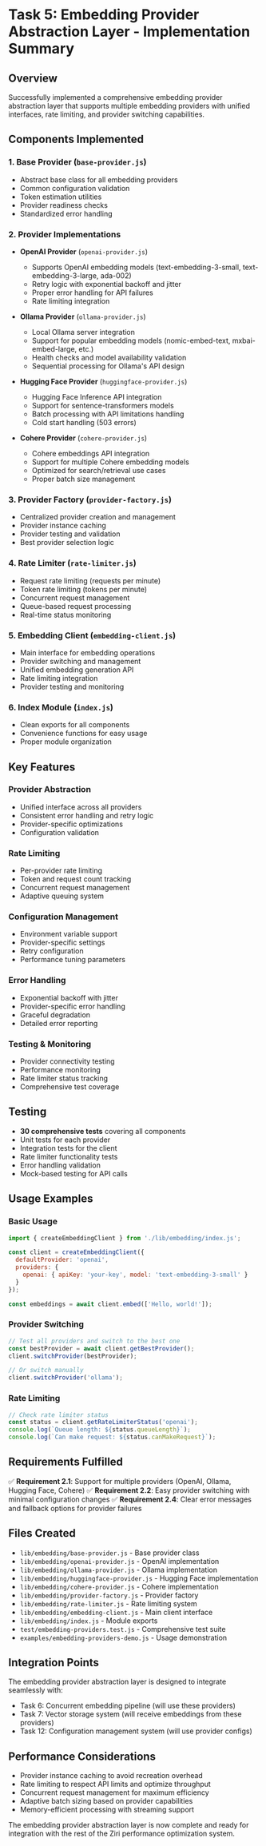 # Task 5: Embedding Provider Abstraction Layer - Implementation Summary

## Overview
Successfully implemented a comprehensive embedding provider abstraction layer that supports multiple embedding providers with unified interfaces, rate limiting, and provider switching capabilities.

## Components Implemented

### 1. Base Provider (`base-provider.js`)
- Abstract base class for all embedding providers
- Common configuration validation
- Token estimation utilities
- Provider readiness checks
- Standardized error handling

### 2. Provider Implementations
- **OpenAI Provider** (`openai-provider.js`)
  - Supports OpenAI embedding models (text-embedding-3-small, text-embedding-3-large, ada-002)
  - Retry logic with exponential backoff and jitter
  - Proper error handling for API failures
  - Rate limiting integration

- **Ollama Provider** (`ollama-provider.js`)
  - Local Ollama server integration
  - Support for popular embedding models (nomic-embed-text, mxbai-embed-large, etc.)
  - Health checks and model availability validation
  - Sequential processing for Ollama's API design

- **Hugging Face Provider** (`huggingface-provider.js`)
  - Hugging Face Inference API integration
  - Support for sentence-transformers models
  - Batch processing with API limitations handling
  - Cold start handling (503 errors)

- **Cohere Provider** (`cohere-provider.js`)
  - Cohere embeddings API integration
  - Support for multiple Cohere embedding models
  - Optimized for search/retrieval use cases
  - Proper batch size management

### 3. Provider Factory (`provider-factory.js`)
- Centralized provider creation and management
- Provider instance caching
- Provider testing and validation
- Best provider selection logic

### 4. Rate Limiter (`rate-limiter.js`)
- Request rate limiting (requests per minute)
- Token rate limiting (tokens per minute)
- Concurrent request management
- Queue-based request processing
- Real-time status monitoring

### 5. Embedding Client (`embedding-client.js`)
- Main interface for embedding operations
- Provider switching and management
- Unified embedding generation API
- Rate limiting integration
- Provider testing and monitoring

### 6. Index Module (`index.js`)
- Clean exports for all components
- Convenience functions for easy usage
- Proper module organization

## Key Features

### Provider Abstraction
- Unified interface across all providers
- Consistent error handling and retry logic
- Provider-specific optimizations
- Configuration validation

### Rate Limiting
- Per-provider rate limiting
- Token and request count tracking
- Concurrent request management
- Adaptive queuing system

### Configuration Management
- Environment variable support
- Provider-specific settings
- Retry configuration
- Performance tuning parameters

### Error Handling
- Exponential backoff with jitter
- Provider-specific error handling
- Graceful degradation
- Detailed error reporting

### Testing & Monitoring
- Provider connectivity testing
- Performance monitoring
- Rate limiter status tracking
- Comprehensive test coverage

## Testing
- **30 comprehensive tests** covering all components
- Unit tests for each provider
- Integration tests for the client
- Rate limiter functionality tests
- Error handling validation
- Mock-based testing for API calls

## Usage Examples

### Basic Usage
```javascript
import { createEmbeddingClient } from './lib/embedding/index.js';

const client = createEmbeddingClient({
  defaultProvider: 'openai',
  providers: {
    openai: { apiKey: 'your-key', model: 'text-embedding-3-small' }
  }
});

const embeddings = await client.embed(['Hello, world!']);
```

### Provider Switching
```javascript
// Test all providers and switch to the best one
const bestProvider = await client.getBestProvider();
client.switchProvider(bestProvider);

// Or switch manually
client.switchProvider('ollama');
```

### Rate Limiting
```javascript
// Check rate limiter status
const status = client.getRateLimiterStatus('openai');
console.log(`Queue length: ${status.queueLength}`);
console.log(`Can make request: ${status.canMakeRequest}`);
```

## Requirements Fulfilled

✅ **Requirement 2.1**: Support for multiple providers (OpenAI, Ollama, Hugging Face, Cohere)
✅ **Requirement 2.2**: Easy provider switching with minimal configuration changes
✅ **Requirement 2.4**: Clear error messages and fallback options for provider failures

## Files Created
- `lib/embedding/base-provider.js` - Base provider class
- `lib/embedding/openai-provider.js` - OpenAI implementation
- `lib/embedding/ollama-provider.js` - Ollama implementation  
- `lib/embedding/huggingface-provider.js` - Hugging Face implementation
- `lib/embedding/cohere-provider.js` - Cohere implementation
- `lib/embedding/provider-factory.js` - Provider factory
- `lib/embedding/rate-limiter.js` - Rate limiting system
- `lib/embedding/embedding-client.js` - Main client interface
- `lib/embedding/index.js` - Module exports
- `test/embedding-providers.test.js` - Comprehensive test suite
- `examples/embedding-providers-demo.js` - Usage demonstration

## Integration Points
The embedding provider abstraction layer is designed to integrate seamlessly with:
- Task 6: Concurrent embedding pipeline (will use these providers)
- Task 7: Vector storage system (will receive embeddings from these providers)
- Task 12: Configuration management system (will use provider configs)

## Performance Considerations
- Provider instance caching to avoid recreation overhead
- Rate limiting to respect API limits and optimize throughput
- Concurrent request management for maximum efficiency
- Adaptive batch sizing based on provider capabilities
- Memory-efficient processing with streaming support

The embedding provider abstraction layer is now complete and ready for integration with the rest of the Ziri performance optimization system.